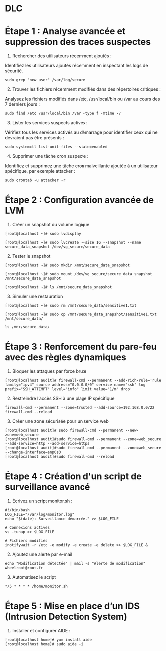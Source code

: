 # DLC

# Étape 1 : Analyse avancée et suppression des traces suspectes

1. Rechercher des utilisateurs récemment ajoutés :

Identifiez les utilisateurs ajoutés récemment en inspectant les logs de sécurité.
````
sudo grep "new user" /var/log/secure
````

2. Trouver les fichiers récemment modifiés dans des répertoires critiques :

Analysez les fichiers modifiés dans /etc, /usr/local/bin ou /var au cours des 7 derniers jours :
````
sudo find /etc /usr/local/bin /var -type f -mtime -7
````

3. Lister les services suspects activés :

Vérifiez tous les services activés au démarrage pour identifier ceux qui ne devraient pas être présents :
````
sudo systemctl list-unit-files --state=enabled
````

4. Supprimer une tâche cron suspecte :

Identifiez et supprimez une tâche cron malveillante ajoutée à un utilisateur spécifique, par exemple attacker :
````
sudo crontab -u attacker -r
````

# Étape 2 : Configuration avancée de LVM

1. Créer un snapshot du volume logique 

````
[root@localhost ~]# sudo lvdisplay
````
````
[root@localhost ~]# sudo lvcreate --size 1G --snapshot --name secure_data_snapshot /dev/vg_secure/secure_data
````

2. Tester le snapshot 
````
[root@localhost ~]# sudo mkdir /mnt/secure_data_snapshot
````
````
[root@localhost ~]# sudo mount /dev/vg_secure/secure_data_snapshot /mnt/secure_data_snapshot
````
````
[root@localhost ~]# ls /mnt/secure_data_snapshot
````

3. Simuler une restauration
````
[root@localhost ~]# sudo rm /mnt/secure_data/sensitive1.txt
````
````
[root@localhost ~]# sudo cp /mnt/secure_data_snapshot/sensitive1.txt /mnt/secure_data/
````
````
ls /mnt/secure_data/
````

# Étape 3 : Renforcement du pare-feu avec des règles dynamiques

1. Bloquer les attaques par force brute

````
[root@localhost audit]# firewall-cmd --permanent --add-rich-rule='rule family="ipv4" source address="0.0.0.0/0" service name="ssh" log prefix="SSH_ATTEMPT" level="info" limit value="1/m" drop'
````

2. Restreindre l’accès SSH à une plage IP spécifique 

````
firewall-cmd --permanent --zone=trusted --add-source=192.168.0.0/22
firewall-cmd --reload
````

3. Créer une zone sécurisée pour un service web
````
[root@localhost audit]# sudo firewall-cmd --permanent --new-zone=web_secure
[root@localhost audit]#sudo firewall-cmd --permanent --zone=web_secure --add-service=http --add-service=https
[root@localhost audit]#sudo firewall-cmd --permanent --zone=web_secure --change-interface=enp0s3
[root@localhost audit]#sudo firewall-cmd --reload
````

# Étape 4 : Création d'un script de surveillance avancé
1. Écrivez un script monitor.sh :

````
#!/bin/bash
LOG_FILE="/var/log/monitor.log"
echo "$(date): Surveillance démarrée." >> $LOG_FILE

# Connexions actives
ss -tunap >> $LOG_FILE

# Fichiers modifiés
inotifywait -r /etc -e modify -e create -e delete >> $LOG_FILE &
````

2. Ajoutez une alerte par e-mail 
````
echo "Modification détectée" | mail -s "Alerte de modification" wheelroot@root.fr
````

3. Automatisez le script 
````
*/5 * * * * /home/monitor.sh
````

# Étape 5 : Mise en place d’un IDS (Intrusion Detection System)
 1. Installer et configurer AIDE :
 ````
 [root@localhost home]# yum install aide
[root@localhost home]# sudo aide -i
````
